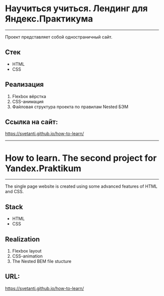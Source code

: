 # Научиться учиться. Лендинг для Яндекс.Практикума
---

Проект представляет собой одностраничный сайт.

## Стек
* HTML
* CSS

## Реализация
1. Flexbox вёрстка
2. CSS-анимация
3. Файловая структура проекта по правилам Nested БЭМ

## Ссылка на сайт:
https://svetanti.github.io/how-to-learn/

---

# How to learn. The second project for Yandex.Praktikum
---

The single page website is created using some advanced features of HTML and CSS.

## Stack
* HTML
* CSS

## Realization
1. Flexbox layout
2. CSS-animation
3. The Nested BEM file stucture

## URL:
https://svetanti.github.io/how-to-learn/
